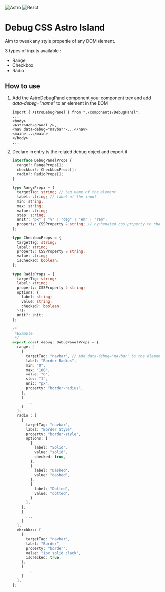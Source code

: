 ![Astro](https://img.shields.io/badge/astro-%232C2052.svg?style=for-the-badge&logo=astro&logoColor=white)
![React](https://img.shields.io/badge/react-%2320232a.svg?style=for-the-badge&logo=react&logoColor=%2361DAFB)

# Debug CSS Astro Island

<p>Aim to tweak any style propertie of any DOM element.</p>
<p>3 types of inputs available : </p>
<ul>
  <li>Range</li>
  <li>Checkbox</li>
  <li>Radio</li>
</ul>

## How to use

<ol>

<li>Add the AstroDebugPanel component your component tree and add <i>data-debug="name"</i> to an element in the DOM

```tsx
import { AstroDebugPanel } from "./components/DebugPanel";
...
<body>
<AstroDebugPanel />;
<nav data-debug="navbar">...</nav>
<main>...</main>
</body>
...
```

</li>
<li>Declare in entry.ts the related debug object and export it</li>

```typescript
interface DebugPanelProps {
  range?: RangeProps[];
  checkbox?: CheckboxProps[];
  radio?: RadioProps[];
}

type RangeProps = {
  targetTag: string; // tag name of the element
  label: string; // label of the input
  min: string;
  max: string;
  value: string;
  step: string;
  unit?: "px" | "%" | "deg" | "em" | "rem";
  property: CSSProperty & string; // hyphenated css property to change (border-radius...)
};

type CheckboxProps = {
  targetTag: string;
  label: string;
  property: CSSProperty & string;
  value: string;
  isChecked: boolean;
};

type RadioProps = {
  targetTag: string;
  label: string;
  property: CSSProperty & string;
  options: {
    label: string;
    value: string;
    checked?: boolean;
  }[];
  unit?: Unit;
};

/*
 *Example
 */
export const debug: DebugPanelProps = {
  range: [
    {
      targetTag: "navbar", // Add data-debug="navbar" to the element targeted
      label: "Border Radius",
      min: "0",
      max: "100",
      value: "0",
      step: "1",
      unit: "px",
      property: "border-radius",
    },
    {
      ...
    }
  ],
  radio : [
    {
      targetTag: "navbar",
      label: "Border Style",
      property: "border-style",
      options: [
        {
          label: "Solid",
          value: "solid",
          checked: true,
        },
        {
          label: "Dashed",
          value: "dashed",
        },
        {
          label: "Dotted",
          value: "dotted",
        },
      ],
    },
    {
      ...
    }
  ],
  checkbox: [
    {
      targetTag: "navbar",
      label: "Border",
      property: "border",
      value: "1px solid black",
      isChecked: true,
    },
    {
      ...
    }
  ],
};

```

</ol>
